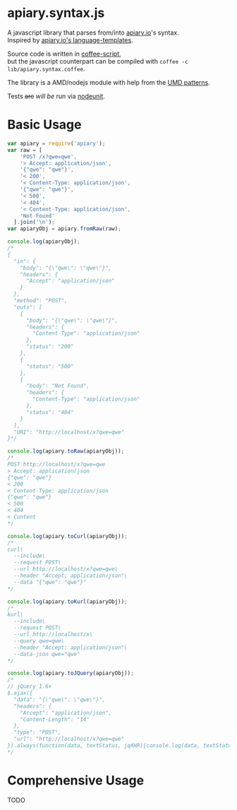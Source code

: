 # apiary.syntax.js

A javascript library that parses from/into [apiary.io](http://apiary.io/blueprint)'s syntax.  
Inspired by [apiary.io's language-templates](https://github.com/apiaryio/language-templates).

Source code is written in [coffee-script](http://coffeescript.org/),  
but the javascript counterpart can be compiled with `coffee -c lib/apiary.syntax.coffee`.

The library is a AMD/nodejs module with help from the [UMD patterns](https://github.com/umdjs/umd).

Tests <del>are</del> *will be* run via [nodeunit](https://github.com/caolan/nodeunit/).

# Basic Usage

```js
var apiary = require('apiary');
var raw = [
    'POST /x?qwe=qwe',
    '> Accept: application/json',
    '{"qwe": "qwe"}',
    '< 200',
    '< Content-Type: application/json',
    '{"qwe": "qwe"}',
    '< 500',
    '< 404',
    '< Content-Type: application/json',
    'Not Found'
  ].join('\n');
var apiaryObj = apiary.fromRaw(raw);
```

```js
console.log(apiaryObj);
/*
{
  "in": {
    "body": "{\"qwe\": \"qwe\"}",
    "headers": {
      "Accept": "application/json"
    }
  },
  "method": "POST",
  "outs": [
    {
      "body": "{\"qwe\": \"qwe\"}",
      "headers": {
        "Content-Type": "application/json"
      },
      "status": "200"
    },
    {
      "status": "500"
    },
    {
      "body": "Not Found",
      "headers": {
        "Content-Type": "application/json"
      },
      "status": "404"
    }
  ],
  "URI": "http://localhost/x?qwe=qwe"
}*/
```

```js
console.log(apiary.toRaw(apiaryObj));
/*
POST http://localhost/x?qwe=qwe
> Accept: application/json
{"qwe": "qwe"}
< 200
< Content-Type: application/json
{"qwe": "qwe"}
< 500
< 404
< Content
*/
```

```js
console.log(apiary.toCurl(apiaryObj));
/*
curl\
  --include\
  --request POST\
  --url http://localhost/x?qwe=qwe\
  --header "Accept: application/json"\
  --data "{"qwe": "qwe"}"
*/
```

```js
console.log(apiary.toKurl(apiaryObj));
/*
kurl\
  --include\
  --request POST\
  --url http://localhost/x\
  --query qwe=qwe\
  --header "Accept: application/json"\
  --data-json qwe="qwe"
*/
```

```js
console.log(apiary.toJQuery(apiaryObj));
/*
// jQuery 1.6+
$.ajax({
  "data": "{\"qwe\": \"qwe\"}",
  "headers": {
    "Accept": "application/json",
    "Content-Length": "14"
  },
  "type": "POST",
  "url": "http://localhost/x?qwe=qwe"
}).always(function(data, textStatus, jqXHR){console.log(data, textStatus, jqXHR.statusText, jqXHR.status, jqXHR)});
*/
```

# Comprehensive Usage

TODO
